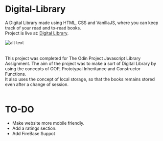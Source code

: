 # Digital-Library
A Digital Library made using HTML, CSS and VanillaJS, where you can keep track of your read and to-read books.  
Project is live at: [Digital Library](https://pret3nti0u5.github.io/Digital-Library/).  

![alt text](https://media.giphy.com/media/XFvOPi3Ff0wWGCZLFu/giphy.gif)  
<br></br>
This project was completed for The Odin Project Javascript Library Assignment.
The aim of the project was to make a sort of Digital Library by using the concepts of OOP, Prototypal Inheritance and Constructor Functions.  
It also uses the concept of local storage, so that the books remains stored even after a change of session.
<br></br>

# TO-DO
<ul>  
  <li>Make website more mobile friendly.</li>
  <li>Add a ratings section.</li>
  <li>Add FireBase Suppot</li>
</ul>
